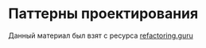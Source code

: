 # Паттерны проектирования

Данный материал был взят с ресурса [refactoring.guru](https://refactoring.guru/ru/design-patterns)